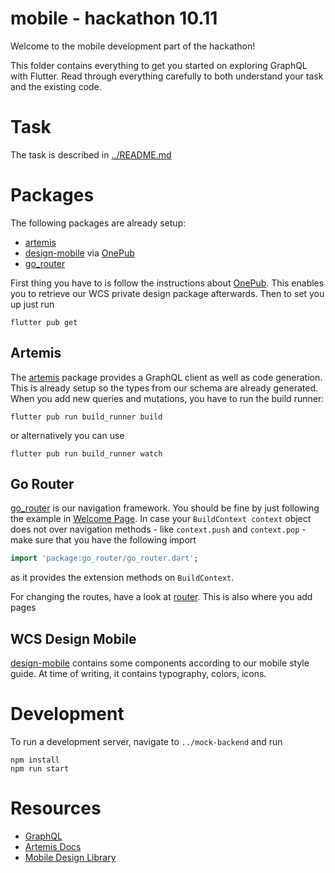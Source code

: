 # mobile - hackathon 10.11

Welcome to the mobile development part of the hackathon!

This folder contains everything to get you started on exploring GraphQL with Flutter.
Read through everything carefully to both understand your task and the existing code.

# Task

The task is described in [../README.md](../README.md#frontend-goals)

# Packages

The following packages are already setup:

- [artemis]
- [design-mobile] via [OnePub]
- [go_router]

First thing you have to is follow the instructions about [OnePub].
This enables you to retrieve our WCS private design package afterwards.
Then to set you up just run

```shell
flutter pub get
```

## Artemis

The [artemis] package provides a GraphQL client as well as code generation.
This is already setup so the types from our schema are already generated.
When you add new queries and mutations, you have to run the build runner:

```shell
flutter pub run build_runner build
```

or alternatively you can use

```shell
flutter pub run build_runner watch
```

## Go Router

[go_router] is our navigation framework.
You should be fine by just following the example in [Welcome Page].
In case your `BuildContext context` object does not over navigation methods -
like `context.push` and `context.pop` -
make sure that you have the following import

```dart
import 'package:go_router/go_router.dart';
```

as it provides the extension methods on `BuildContext`.

For changing the routes, have a look at [router].
This is also where you add pages

## WCS Design Mobile

[design-mobile] contains some components according to our mobile style guide.
At time of writing, it contains typography, colors, icons.

# Development

To run a development server, navigate to `../mock-backend` and run

```shell
npm install
npm run start
```

# Resources

- [GraphQL]
- [Artemis Docs]
- [Mobile Design Library]

[onepub]: https://github.com/wuerthcs/tasks-mobile/pull/15
[artemis]: https://pub.dev/packages/artemis
[go_router]: https://pub.dev/packages/go_router
[design-mobile]: https://github.com/wuerthcs/design-mobile
[welcome page]: ./lib/screens/welcome_page.dart
[router]: ./lib/router.dart
[graphql]: https://graphql.org/learn/
[artemis docs]: https://github.com/comigor/artemis
[mobile design library]: https://tasks-design-mobile-squeegee-tasks.apps.dev01.squeegee.cloud/#/
